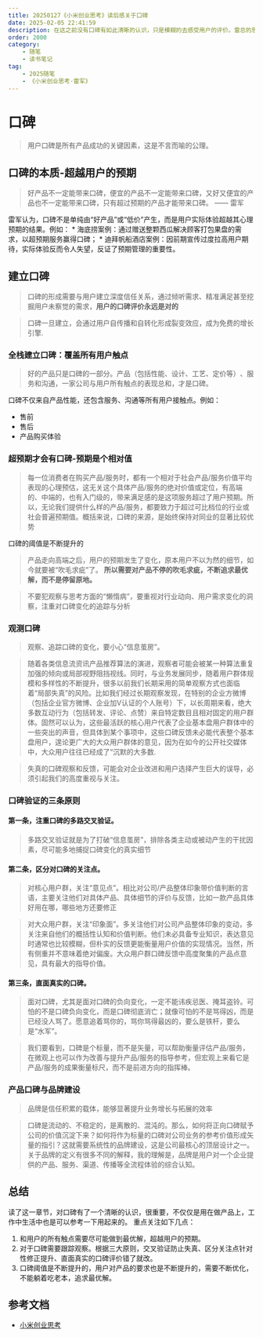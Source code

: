```yaml
---
title: 20250127《小米创业思考》读后感关于口碑 
date: 2025-02-05 22:41:59
description: 在这之前没有口碑有如此清晰的认识，只是模糊的去感受用户的评价。雷总的思考很有深度，大有收获。
order: 2000
category:
    - 随笔
    - 读书笔记
tag: 
    - 2025随笔
    - 《小米创业思考·雷军》
---
```

# 口碑
> 用户口碑是所有产品成功的关键因素，这是不言而喻的公理。

## 口碑的本质-超越用户的预期
> 好产品不一定能带来口碑，便宜的产品不一定能带来口碑，又好又便宜的产品也不一定能带来口碑，只有超过预期的产品才能带来口碑。  —— 雷军

 雷军认为，口碑不是单纯由“好产品”或“低价”产生，而是用户实际体验超越其心理预期的结果。例如：
    * 海底捞案例：通过赠送整颗西瓜解决顾客打包果盘的需求，以超预期服务赢得口碑；
    * 迪拜帆船酒店案例：因前期宣传过度拉高用户期待，实际体验反而令人失望，反证了预期管理的重要性。



## 建立口碑
> 口碑的形成需要与用户建立深度信任关系，通过倾听需求、精准满足甚至挖掘用户未察觉的需求，**用户的口碑评价永远是对的**

> 口碑一旦建立，会通过用户自传播和自转化形成裂变效应，成为免费的增长引擎.

### 全栈建立口碑：覆盖所有用户触点
> 好的产品只是口碑的一部分。产品（包括性能、设计、工艺、定价等）​、服务和沟通，一家公司与用户所有触点的表现总和，才是口碑。

口碑不仅来自产品性能，还包含服务、沟通等所有用户接触点。例如：
* 售前
* 售后
* 产品购买体验

### 超预期才会有口碑-预期是个相对值
> 每一位消费者在购买产品/服务时，都有一个相对于社会产品/服务价值平均表现的心理预估，这无关这个具体产品/服务的绝对价值或定位，有高端的、中端的，也有入门级的，带来满足感的是这项服务超过了用户预期。所以，无论我们提供什么样的产品/服务，都要致力于超过可比档位的行业或社会普遍预期值。概括来说，口碑的来源，是始终保持对同业的显著比较优势

口碑的阈值是不断提升的
> 产品走向高端之后，用户的预期发生了变化，原本用户不以为然的细节，如今就要被“吹毛求疵”了。
**所以需要对产品不停的吹毛求疵，不断追求最优解，而不是停留原地。**

> 不要犯观察与思考方面的“懒惰病”​，要重视对行业动向、用户需求变化的洞察，注重对口碑变化的追踪与分析

### 观测口碑
> 观察、追踪口碑的变化，要小心“信息茧房”​。

> 随着各类信息流资讯产品推荐算法的演进，观察者可能会被某一种算法重复加强的倾向或局部视野阻挡视线。同时，与业务发展同步，随着用户群体规模和多样性的不断提升，很多以前我们长期采用的简单观察方式也面临着“局部失真”的风险。比如我们经过长期观察发现，在特别的企业方微博（包括企业官方微博、企业加V认证的个人账号）下，以长周期来看，绝大多数互动行为（包括转发、评论、点赞）来自特定数目且相对固定的用户群体。固然可以认为，这些最活跃的核心用户代表了企业基本盘用户群体中的一些突出的声音，但具体到某个事项中，这些口碑反馈未必能代表整个基本盘用户，遑论更广大的大众用户群体的意见，因为在如今的公开社交媒体中，大众用户往往已经成了“沉默的大多数.

> 失真的口碑观察和反馈，可能会对企业改进和用户选择产生巨大的误导，必须引起我们的高度重视与关注。


### 口碑验证的三条原则
####  第一条，注重口碑的多路交叉验证。
> 多路交叉验证就是为了打破“信息茧房”​，排除各类主动或被动产生的干扰因素，尽可能多地捕捉口碑变化的真实细节

#### 第二条，区分对口碑的关注点。
> 对核心用户群，关注“意见点”​。相比对公司/产品整体印象带价值判断的言语，主要关注他们对具体产品、具体细节的评价与反馈，比如一款产品具体好用在哪，哪些地方还要修正

> 对大众用户群，关注“印象面”​。多关注他们对公司产品整体印象的变动，多关注来自他们的概括性认知和价值判断。他们未必具备专业知识，表达意见时通常也比较模糊，但朴实的反馈更能衡量用户价值的实现情况。当然，所有侧重并不意味着绝对偏废。大众用户群口碑反馈中高度聚集的产品点意见，具有最大的指导价值。

#### 第三条，直面真实的口碑。
> 面对口碑，尤其是面对口碑的负向变化，一定不能讳疾忌医、掩耳盗铃。可怕的不是口碑负向变化，而是口碑彻底消亡；就像可怕的不是骂得凶，而是已经没人骂了。愿意追着骂你的，骂你骂得最凶的，要么是铁杆，要么是“水军”​。

> 我们要看到，口碑是个标量，而不是矢量，可以帮助衡量评估产品/服务，在微观上也可以作为改善与提升产品/服务的指导参考，但宏观上来看它是产品/服务的成果衡量标尺，而不是前进方向的指挥棒。

### 产品口碑与品牌建设
> 品牌是信任积累的载体，能够显著提升业务增长与拓展的效率

> 口碑是流动的、不稳定的，是离散的、混沌的。那么，如何将正向口碑赋予公司的价值沉淀下来？如何将作为标量的口碑对公司业务的参考价值形成矢量的指引？这就需要系统性的品牌建设，这是公司最核心的顶层设计之一。关于品牌的定义有很多不同的解释，我的理解是，品牌是用户对一个企业提供的产品、服务、渠道、传播等全流程体验的综合认知。


## 总结 
读了这一章节，对口碑有了一个清晰的认识，很重要，不仅仅是用在做产品上，工作中生活中也是可以参考一下用起来的。
重点关注如下几点：
1. 和用户的所有触点需要尽可能做到最优解，超越用户的预期。
2. 对于口碑需要跟踪观察。根据三大原则，交叉验证防止失真、区分关注点针对性修正提升、直面真实的口碑评价错了就改。
3. 口碑阈值是不断提升的，用户对产品的要求也是不断提升的，需要不断优化，不能躺着吃老本，追求最优解。



## 参考文档
* [小米创业思考](https://weread.qq.com/web/reader/43832a10813ab703dg011c78kd6432e00228d645920e3401#outline?noScroll=1)